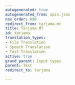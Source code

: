 ```yaml
---
autogenerated: true
autogenerated_from: apis.json
nav_order: 998
redirect_from: tarjama-mt
title: Tarjama MT
id: tarjama
translation_types:
- File Translation
- Speech Translation
- Text Translation
active: true
grand_parent: Input types
parent: Text
redirect_to: tarjama

---
```


